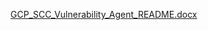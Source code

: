 
[GCP_SCC_Vulnerability_Agent_README.docx](https://github.com/user-attachments/files/21429028/GCP_SCC_Vulnerability_Agent_README.docx)
